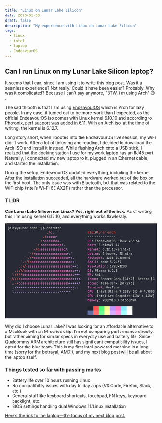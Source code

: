 ```yaml
---
title: "Linux on Lunar Lake Silicon"
date: 2025-01-30
draft: false
description: "My experience with Linux on Lunar Lake Silicon"
tags:
  - linux
  - intel
  - laptop
  - EndeavourOS
---
```


## Can I run Linux on my Lunar Lake Silicon laptop?

It seems that I can, since I am using it to write this blog post. Was it a seamless experience? Not really.
Could it have been easier? Probably. Why was it complicated? Because I can't say anymore, "BTW, *I'm* using Arch" 😉 .

The sad throoth is that I am using [EndeavourOS](https://endeavouros.com/) which is Arch for lazy people. In
my case, it turned out to be more work than I expected, as the official EndeavourOS iso comes with Linux kernel 
6.10.10 and according to [Phoronix, perf support was added in 6.11](https://www.phoronix.com/news/Linux-611-Perf-Arrow-Lunar-Lake). With an [Arch iso](https://archlinux.org/download/), at the time of writing, the kernel is 6.12.7.

Long story short, when I booted into the EndeavourOS live session, my WiFi didn’t work. After a lot of tinkering and reading, I decided to download the Arch ISO and install it instead. While flashing Arch onto a USB stick, I realized that the docking station I use for my work laptop has an RJ45 port. Naturally, I connected my new laptop to it, plugged in an Ethernet cable, and started the installation.  

During the setup, EndeavourOS updated everything, including the kernel. After the installation succeeded, all the hardware worked out of the box on the first boot. The only issue was with Bluetooth, but that was related to the WiFi chip (Intel’s Wi-Fi 6E AX211) rather than the processor.

### TL;DR

**Can Lunar Lake Silicon run Linux? Yes, right out of the box.** As of writing this, I’m using kernel 6.12.10, and everything works flawlessly.

![Screenshot of EndeavourOS](neofetch.png)

Why did I choose Lunar Lake? I was looking for an affordable alternative to a MacBook with an M-series chip. I’m not comparing performance directly, but rather aiming for similar specs in everyday use and battery life. Since Qualcomm’s ARM architecture still has significant compatibility issues, I opted for the blue team. This is my first Intel-powered machine in a long time (sorry for the betrayal, AMD!), and my next blog post will be all about the laptop itself.

### Things tested so far with passing marks

- Battery life over 10 hours running Linux
- No compatibility issues with day to day apps (VS Code, Firefox, Slack, etc.)
- General stuff like keyboard shortcuts, touchpad, FN keys, keyboard backlight, etc.
- BIOS settings handling dual Windows 11/Linux installation

[Here’s the link to the laptop—the focus of my next blog post.](https://www.pcspecialist.co.uk/notebooks/FusionVI-14/)